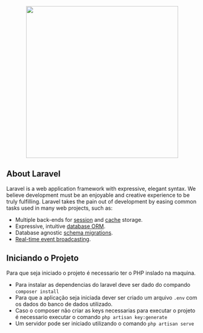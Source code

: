 <p align="center"><a href="https://laravel.com" target="_blank"><img src="https://raw.githubusercontent.com/laravel/art/master/logo-lockup/5%20SVG/2%20CMYK/1%20Full%20Color/laravel-logolockup-cmyk-red.svg" width="400"></a></p>

## About Laravel

Laravel is a web application framework with expressive, elegant syntax. We believe development must be an enjoyable and creative experience to be truly fulfilling. Laravel takes the pain out of development by easing common tasks used in many web projects, such as:

-   Multiple back-ends for [session](https://laravel.com/docs/session) and [cache](https://laravel.com/docs/cache) storage.
-   Expressive, intuitive [database ORM](https://laravel.com/docs/eloquent).
-   Database agnostic [schema migrations](https://laravel.com/docs/migrations).
-   [Real-time event broadcasting](https://laravel.com/docs/broadcasting).

## Iniciando o Projeto

Para que seja iniciado o projeto é necessario ter o PHP inslado na maquina.
- Para instalar as dependencias do laravel deve ser dado do compando `composer install`
- Para que a aplicação seja iniciada dever ser criado um arquivo `.env` com os dados do banco de dados utilizado.
- Caso o composer não criar as keys necessarias para executar o projeto é necessario executar o comando `php artisan key:generate`
- Um servidor pode ser iniciado utilizando o comando `php artisan serve `
